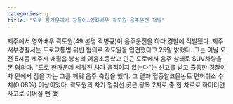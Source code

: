 ```yaml
---
categories: g
title: "도로 한가운데서 잠들어…영화배우 곽도원 음주운전 적발"
---
```

제주에서 영화배우 곽도원(49‧본명 곽병규)이 음주운전을 하다 경찰에 적발됐다. 제주서부경찰서는 도로교통법 위반 혐의로 곽도원을 입건했다고 25일 밝혔다. 그는 이날 오전 5시쯤 제주시 애월읍 봉성리 어음초등학교 인근 도로에서 음주 상태로 SUV차량을 몬 혐의다. "도로 한가운데 세워진 차가 움직이지 않는다"는 신고를 받고 출동한 경찰이 차 안에서 잠을 자는 그를 깨워 음주 측정을 했다. 그 결과 혈중알코올농도 면허취소 수치(0.08%) 이상이었다. 곽도원의 차가 멈춰선 곳은 왕복 2차로 중 한 차로로 하마터면 사고로 이어질 뻔 했